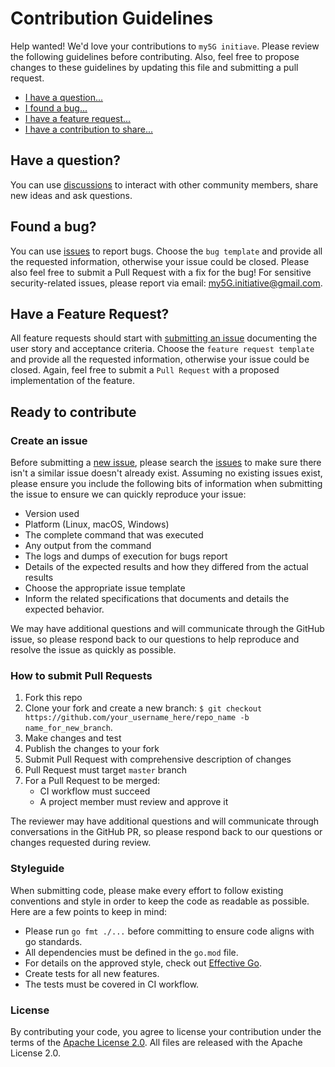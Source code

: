 # Contribution Guidelines

Help wanted! We'd love your contributions to `my5G initiave`. Please review the following guidelines before contributing. Also, feel free to propose changes to these guidelines by updating this file and submitting a pull request.

* [I have a question...](#questions)
* [I found a bug...](#bugs)
* [I have a feature request...](#features)
* [I have a contribution to share...](#process)

## <a href="#questions"></a> Have a question?

You can use [discussions](../../discussions) to interact with other community members, share new ideas and ask questions.

## <a href="#bugs"></a> Found a bug?
                            
You can use [issues](../../issues) to report bugs. Choose the `bug template` and provide all the requested information, otherwise your issue could be closed. Please also feel free to submit a Pull Request with a fix for the bug! For sensitive security-related issues, please report via email: my5G.initiative@gmail.com.

## <a href="#features"></a> Have a Feature Request?

All feature requests should start with [submitting an issue](../../issues/new) documenting the user story and acceptance criteria. Choose the `feature request template` and provide all the requested information, otherwise your issue could be closed. Again, feel free to submit a `Pull Request` with a proposed implementation of the feature. 

## <a href="#process"></a> Ready to contribute

### Create an issue

Before submitting a [new issue](../../issues/new), please search the 
[issues](../../issues) to make sure there isn't a similar issue doesn't already exist. Assuming no existing issues exist, please ensure you include the following bits of information when submitting the issue to ensure we can quickly reproduce your issue:

* Version used
* Platform (Linux, macOS, Windows)
* The complete command that was executed
* Any output from the command
* The logs and dumps of execution for bugs report
* Details of the expected results and how they differed from the actual results
* Choose the appropriate issue template
* Inform the related specifications that documents and details the expected behavior.

We may have additional questions and will communicate through the GitHub issue, so please respond back to our questions to help reproduce and resolve the issue as quickly as possible.
### How to submit Pull Requests

1. Fork this repo
2. Clone your fork and create a new branch: `$ git checkout https://github.com/your_username_here/repo_name -b name_for_new_branch`.
3. Make changes and test
4. Publish the changes to your fork
5. Submit Pull Request with comprehensive description of changes
6. Pull Request must target `master` branch
7. For a Pull Request to be merged:
   * CI workflow must succeed
   * A project member must review and approve it
   
The reviewer may have additional questions and will communicate through conversations in the GitHub PR, so please respond back to our questions or changes requested during review.
### <a name="style"></a> Styleguide

When submitting code, please make every effort to follow existing conventions and style in order to keep the code as readable as possible.  Here are a few points to keep in mind:

* Please run `go fmt ./...` before committing to ensure code aligns with go standards.
* All dependencies must be defined in the `go.mod` file.
* For details on the approved style, check out [Effective Go](https://golang.org/doc/effective_go.html).
* Create tests for all new features.
* The tests must be covered in CI workflow.

### License

By contributing your code, you agree to license your contribution under the terms of the [Apache License 2.0](LICENSE.txt). All files are released with the Apache License 2.0.
